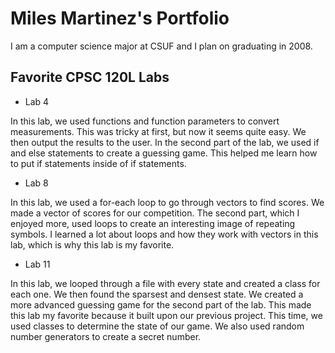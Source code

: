 
# Miles Martinez's Portfolio

I am a computer science major at CSUF and I plan on graduating in 2008.

## Favorite CPSC 120L Labs

* Lab 4

 In this lab, we used functions and function parameters to convert measurements.
 This was tricky at first, but now it seems quite easy. We then output the 
 results to the user. In the second part of the lab, we used if and else 
 statements to create a guessing game. This helped me learn how to put if 
 statements inside of if statements. 

* Lab 8

 In this lab, we used a for-each loop to go through vectors to find scores. We 
 made a vector of scores for our competition. The second part, which I enjoyed 
 more, used loops to create an interesting image of repeating symbols. I 
 learned a lot about loops and how they work with vectors in this lab, which is 
 why this lab is my favorite. 

* Lab 11

 In this lab, we looped through a file with every state and created a class for 
 each one. We then found the sparsest and densest state. We created a more 
 advanced guessing game for the second part of the lab. This made this lab my 
 favorite because it built upon our previous project. This time, we used classes 
 to determine the state of our game. We also used random number generators to 
 create a secret number.